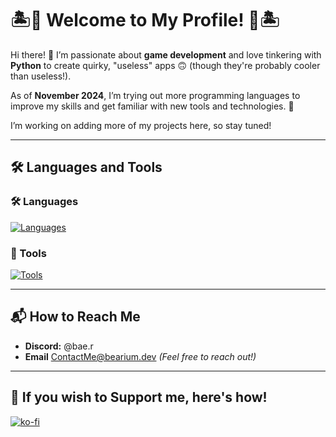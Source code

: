 # 🏝🐻 Welcome to My Profile! 🐻🏝

Hi there! 👋 I’m passionate about **game development** and love tinkering with **Python** to create quirky, "useless" apps 🙃 (though they're probably cooler than useless!).

As of **November 2024**, I’m trying out more programming languages to improve my skills and get familiar with new tools and technologies. 🚀

I’m working on adding more of my projects here, so stay tuned!
<!--
I have worked with [Evie](https://github.com/EvieDoesStuff) on various private *(so far)* projects—she’s been an amazing developer and friend for a while now 😄.
-->
<hr>

## 🛠 Languages and Tools
### 🛠 Languages
[![Languages](https://skillicons.dev/icons?i=js,ts,py,lua,html,css,cpp,cs,java)](https://skillicons.dev)


### 🔧 Tools
[![Tools](https://skillicons.dev/icons?i=raspberrypi,mysql,sqlite,nodejs)](https://skillicons.dev)


<hr>

## 📬 How to Reach Me
- **Discord:** @bae.r
- **Email** ContactMe@bearium.dev
*(Feel free to reach out!)*


<hr>

## 🐉 If you wish to Support me, here's how!
[![ko-fi](https://ko-fi.com/img/githubbutton_sm.svg)](https://ko-fi.com/Y8Y0V63PM)

<!--
**Bear-ium/Bear-ium** is a ✨ _special_ ✨ repository because its `README.md` (this file) appears on your GitHub profile.

Here are some ideas to get you started:

- 🔭 I’m currently working on ...
- 🌱 I’m currently learning ...
- 👯 I’m looking to collaborate on ...
- 🤔 I’m looking for help with ...
- 💬 Ask me about ...
- 📫 How to reach me: ...
- 😄 Pronouns: ...
- ⚡ Fun fact: ...
-->
